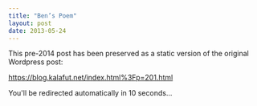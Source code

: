 ```yaml
---
title: "Ben’s Poem"
layout: post
date: 2013-05-24
---
```


This pre-2014 post has been preserved as a static version of the original Wordpress post:

https://blog.kalafut.net/index.html%3Fp=201.html

You'll be redirected automatically in 10 seconds...

<head>
  <meta http-equiv="refresh" content="10;url=https://blog.kalafut.net/index.html%3Fp=201.html">
</head>

